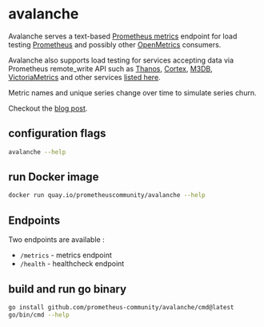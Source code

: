 # avalanche

Avalanche serves a text-based [Prometheus metrics](https://prometheus.io/docs/instrumenting/exposition_formats/) endpoint for load testing [Prometheus](https://prometheus.io/) and possibly other [OpenMetrics](https://github.com/OpenObservability/OpenMetrics) consumers.

Avalanche also supports load testing for services accepting data via Prometheus remote_write API such as [Thanos](https://github.com/improbable-eng/thanos), [Cortex](https://github.com/weaveworks/cortex), [M3DB](https://m3db.github.io/m3/integrations/prometheus/), [VictoriaMetrics](https://github.com/VictoriaMetrics/VictoriaMetrics/) and other services [listed here](https://prometheus.io/docs/operating/integrations/#remote-endpoints-and-storage).

Metric names and unique series change over time to simulate series churn.

Checkout the [blog post](https://blog.freshtracks.io/load-testing-prometheus-metric-ingestion-5b878711711c).

## configuration flags

```bash
avalanche --help
```

## run Docker image

```bash
docker run quay.io/prometheuscommunity/avalanche --help
```

## Endpoints

Two endpoints are available :
* `/metrics` - metrics endpoint
* `/health` - healthcheck endpoint

## build and run go binary

```bash
go install github.com/prometheus-community/avalanche/cmd@latest
go/bin/cmd --help
```
